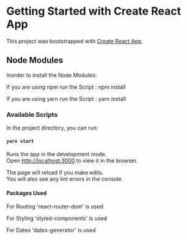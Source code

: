 # Getting Started with Create React App

This project was bootstrapped with [Create React App](https://github.com/facebook/create-react-app).

## Node Modules

Inorder to install the Node Modules:

If you are using npm run the Script : npm install

If you are using yarn run the Script : yarn install

### Available Scripts

In the project directory, you can run:

#### `yarn start`

Runs the app in the development mode.\
Open [http://localhost:3000](http://localhost:3000) to view it in the browser.

The page will reload if you make edits.\
You will also see any lint errors in the console.

#### Packages Used

For Routing 'react-router-dom' is used

For Styling 'styled-components' is used

For Dates 'dates-generator' is used
